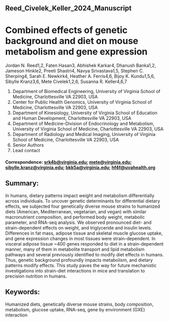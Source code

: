 ## Reed_Civelek_Keller_2024_Manuscript

# Combined effects of genetic background and diet on mouse metabolism and gene expression 

Jordan N. Reed1,2, Faten Hasan3, Abhishek Karkar4, Dhanush Banka1,2, Jameson Hinkle2, Preeti Shastri4, Navya Srivastava1,5, Stephen C. Sherping4, Sarah E. Newkirk4, Heather A. Ferris4,6, Bijoy K. Kundu1,5,6, Sibylle Kranz3,6, Mete Civelek1,2,6, Susanna R. Keller4,6,7

1. Department of Biomedical Engineering, University of Virginia School of Medicine, Charlottesville VA 22903, USA
2. Center for Public Health Genomics, University of Virginia School of Medicine, Charlottesville VA 22903, USA
3. Department of Kinesiology, University of Virginia School of Education and Human Development, Charlottesville VA 22903, USA
4. Department of Medicine-Division of Endocrinology and Metabolism, University of Virginia School of Medicine, Charlottesville VA 22903, USA
5. Department of Radiology and Medical Imaging, University of Virginia School of Medicine, Charlottesville VA 22903, USA
6. Senior Authors
7. Lead contact
#### Correspondence: srk4b@virginia.edu; mete@virginia.edu; sibylle.kranz@virginia.edu; bkk5a@virginia.edu; hf4f@uvahealth.org

## Summary:
In humans, dietary patterns impact weight and metabolism differentially across individuals. To uncover genetic determinants for differential dietary effects, we subjected four genetically diverse mouse strains to humanized diets (American, Mediterranean, vegetarian, and vegan) with similar macronutrient composition, and performed body weight, metabolic parameter, and RNA-seq analysis. We observed pronounced diet- and strain-dependent effects on weight, and triglyceride and insulin levels. Differences in fat mass, adipose tissue and skeletal muscle glucose uptake, and gene expression changes in most tissues were strain-dependent. In visceral adipose tissue ~400 genes responded to diet in a strain-dependent manner, many of them in metabolite transport and lipid metabolism pathways and several previously identified to modify diet effects in humans. Thus, genetic background profoundly impacts metabolism, and dietary patterns modify effects. This study paves the way for future mechanistic investigations into strain-diet interactions in mice and translation to precision nutrition in humans.  

## Keywords: 
Humanized diets, genetically diverse mouse strains, body composition, metabolism, glucose uptake, RNA-seq, gene by environment (GXE) interaction
